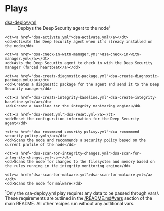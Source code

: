 # Plays

<dl>
	<dt><a href="dsa-deploy.yml">dsa-deploy.yml</a></dt>
	<dd>Deploys the Deep Security agent to the node<sup>1</sup></dd>

	<dt><a href="dsa-activate.yml">dsa-activate.yml</a></dt>
	<dd>Activate the Deep Security agent when it's already installed on the node</dd>

	<dt><a href="dsa-check-in-with-manager.yml">dsa-check-in-with-manager.yml</a></dt>
	<dd>Asks the Deep Security agent to check in with the Deep Security manager (forced heartbeat</a></dd>

	<dt><a href="dsa-create-diagnostic-package.yml">dsa-create-diagnostic-package.yml</a></dt>
	<dd>Creates a diagnostic package for the agent and send it to the Deep Security manager</dd>

	<dt><a href="dsa-create-integrity-baseline.yml">dsa-create-integrity-baseline.yml</a></dt>
	<dd>Create a baseline for the integrity monitoring engine</dd>

	<dt><a href="dsa-reset.yml">dsa-reset.yml</a></dt>
	<dd>Reset the configuration information for the Deep Security agent</dd>

	<dt><a href="dsa-recommend-security-policy.yml">dsa-recommend-security-policy.yml</a></dt>
	<dd>Scans the node and recommends a security policy based on the current profile of the node</dd>

	<dt><a href="dsa-scan-for-integrity-changes.yml">dsa-scan-for-integrity-changes.yml</a></dt>
	<dd>Scans the node for changes to the filesystem and memory based on the rules running in the integrity monitoring engine</dd>

	<dt><a href="dsa-scan-for-malware.yml">dsa-scan-for-malware.yml</a></dt>
	<dd>Scans the node for malware</dd>
</dl>

<sup>1</sup>Only the <a href="dsa-deploy.yml">dsa-deploy.yml</a> play requires any data to be passed through vars/. These requirements are outlined in the <a href="vars">/README.md#vars</a> section of the main README. All other recipes run without any additional vars.
